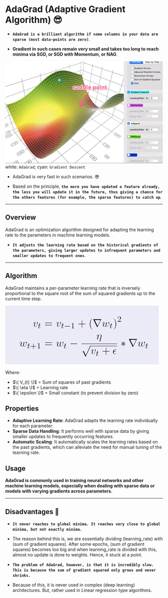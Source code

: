 # AdaGrad (Adaptive Gradient Algorithm) 😎

- **`AdaGrad is a brilliant algorithm if some columns in your data are sparse (most data-points are zero)`**.

- **Gradient in such cases remain very small and takes too long to reach minima via SGD, or SGD with Momentum, or NAG**.

![AdaGrad Visualization](./assets/AdaGrad/AdaGrad_Visualization.gif)
white: `AdaGrad`; cyan: `Gradient Descent`

- AdaGrad is very fast in such scenarios. 😎

- Based on the principle, **`the more you have updated a feature already, the less you will update it in the future, thus giving a chance for the others features (for example, the sparse features) to catch up`**.

---

## Overview

AdaGrad is an optimization algorithm designed for adapting the learning rate to the parameters in machine learning models.

- **`It adjusts the learning rate based on the historical gradients of the parameters, giving larger updates to infrequent parameters and smaller updates to frequent ones`**.

---

## Algorithm

AdaGrad maintains a per-parameter learning rate that is inversely proportional to the square root of the sum of squared gradients up to the current time step.

![AdaGrad formula](./assets/AdaGrad/AdaGrad_Formula.png)


Where:

- $\( V_{t} \)$ = Sum of squares of past gradients
- $\( \eta \)$ = Learning rate
- $\( \epsilon \)$ = Small constant (to prevent division by zero)

## Properties

- **Adaptive Learning Rate**: AdaGrad adapts the learning rate individually for each parameter.
- **Sparse Data Handling**: It performs well with sparse data by giving smaller updates to frequently occurring features.
- **Automatic Scaling**: It automatically scales the learning rates based on the past gradients, which can alleviate the need for manual tuning of the learning rate.

## Usage

**AdaGrad is commonly used in training neural networks and other machine learning models, especially when dealing with sparse data or models with varying gradients across parameters.**


---

## Disadvantages 🚫

- **`It never reaches to global minima. It reaches very close to global minima, but not exactly minima.`**

- The reason behind this is, we are essentially dividing (learning_rate) with (sum of gradient squares). After some epochs, (sum of gradient squares) becomes too big and when learning_rate is divided with this, almost no update is done to weights. Hence, it stuck at a point.

- **`The problem of AdaGrad, however, is that it is incredibly slow. This is because the sum of gradient squared only grows and never shrinks.`**

- Because of this, it is never used in complex (deep learning) architectures. But, rather used in Linear regression type algorithms.